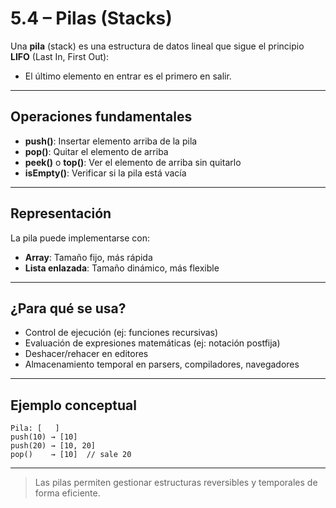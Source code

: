 # 5.4 – Pilas (Stacks)

Una **pila** (stack) es una estructura de datos lineal que sigue el principio **LIFO** (Last In, First Out):
- El último elemento en entrar es el primero en salir.

---

## Operaciones fundamentales

- **push()**: Insertar elemento arriba de la pila
- **pop()**: Quitar el elemento de arriba
- **peek()** o **top()**: Ver el elemento de arriba sin quitarlo
- **isEmpty()**: Verificar si la pila está vacía

---

## Representación

La pila puede implementarse con:
- **Array**: Tamaño fijo, más rápida
- **Lista enlazada**: Tamaño dinámico, más flexible

---

## ¿Para qué se usa?

- Control de ejecución (ej: funciones recursivas)
- Evaluación de expresiones matemáticas (ej: notación postfija)
- Deshacer/rehacer en editores
- Almacenamiento temporal en parsers, compiladores, navegadores

---

## Ejemplo conceptual

```
Pila: [   ]
push(10) → [10]
push(20) → [10, 20]
pop()    → [10]  // sale 20
```

---

> Las pilas permiten gestionar estructuras reversibles y temporales de forma eficiente.
